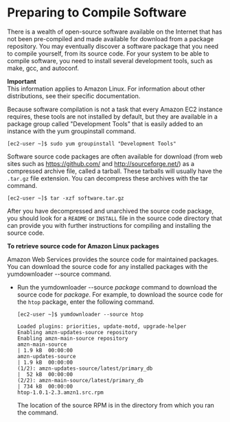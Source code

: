 # Preparing to Compile Software<a name="compile-software"></a>

There is a wealth of open\-source software available on the Internet that has not been pre\-compiled and made available for download from a package repository\. You may eventually discover a software package that you need to compile yourself, from its source code\. For your system to be able to compile software, you need to install several development tools, such as make, gcc, and autoconf\.

**Important**  
This information applies to Amazon Linux\. For information about other distributions, see their specific documentation\.

Because software compilation is not a task that every Amazon EC2 instance requires, these tools are not installed by default, but they are available in a package group called "Development Tools" that is easily added to an instance with the yum groupinstall command\.

```
[ec2-user ~]$ sudo yum groupinstall "Development Tools"
```

Software source code packages are often available for download \(from web sites such as [https://github\.com/](https://github.com/) and [http://sourceforge\.net/](https://sourceforge.net/)\) as a compressed archive file, called a tarball\. These tarballs will usually have the `.tar.gz` file extension\. You can decompress these archives with the tar command\.

```
[ec2-user ~]$ tar -xzf software.tar.gz
```

After you have decompressed and unarchived the source code package, you should look for a `README` or `INSTALL` file in the source code directory that can provide you with further instructions for compiling and installing the source code\. 

**To retrieve source code for Amazon Linux packages**

Amazon Web Services provides the source code for maintained packages\. You can download the source code for any installed packages with the yumdownloader \-\-source command\.
+ Run the yumdownloader \-\-source *package* command to download the source code for *package*\. For example, to download the source code for the `htop` package, enter the following command\.

  ```
  [ec2-user ~]$ yumdownloader --source htop
  
  Loaded plugins: priorities, update-motd, upgrade-helper
  Enabling amzn-updates-source repository
  Enabling amzn-main-source repository
  amzn-main-source                                                                                              | 1.9 kB  00:00:00     
  amzn-updates-source                                                                                           | 1.9 kB  00:00:00     
  (1/2): amzn-updates-source/latest/primary_db                                                                  |  52 kB  00:00:00     
  (2/2): amzn-main-source/latest/primary_db                                                                     | 734 kB  00:00:00     
  htop-1.0.1-2.3.amzn1.src.rpm
  ```

  The location of the source RPM is in the directory from which you ran the command\.